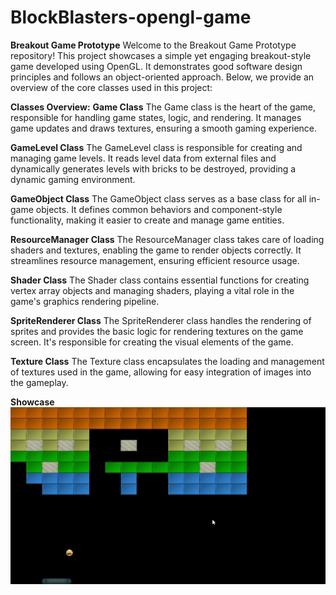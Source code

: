 # BlockBlasters-opengl-game
 
**Breakout Game Prototype**
Welcome to the Breakout Game Prototype repository! This project showcases a simple yet engaging breakout-style game developed using OpenGL. It demonstrates good software design principles and follows an object-oriented approach. Below, we provide an overview of the core classes used in this project:

**Classes Overview:**
**Game Class**
The Game class is the heart of the game, responsible for handling game states, logic, and rendering. It manages game updates and draws textures, ensuring a smooth gaming experience.

**GameLevel Class**
The GameLevel class is responsible for creating and managing game levels. It reads level data from external files and dynamically generates levels with bricks to be destroyed, providing a dynamic gaming environment.

**GameObject Class**
The GameObject class serves as a base class for all in-game objects. It defines common behaviors and component-style functionality, making it easier to create and manage game entities.

**ResourceManager Class**
The ResourceManager class takes care of loading shaders and textures, enabling the game to render objects correctly. It streamlines resource management, ensuring efficient resource usage.

**Shader Class**
The Shader class contains essential functions for creating vertex array objects and managing shaders, playing a vital role in the game's graphics rendering pipeline.

**SpriteRenderer Class**
The SpriteRenderer class handles the rendering of sprites and provides the basic logic for rendering textures on the game screen. It's responsible for creating the visual elements of the game.

**Texture Class**
The Texture class encapsulates the loading and management of textures used in the game, allowing for easy integration of images into the gameplay.

**Showcase**
![](https://github.com/architJanugade/BlockBlasters-opengl-game/blob/main/breakoutgif.gif)
